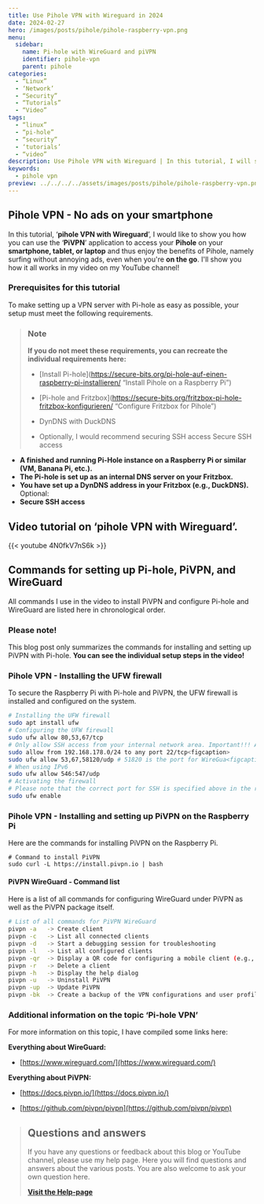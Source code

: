 ```yaml
---
title: Use Pihole VPN with Wireguard in 2024
date: 2024-02-27
hero: /images/posts/pihole/pihole-raspberry-vpn.png
menu:
  sidebar:
    name: Pi-hole with WireGuard and piVPN
    identifier: pihole-vpn
    parent: pihole
categories:
  - “Linux”
  - ‘Network’
  - “Security”
  - “Tutorials”
  - “Video”
tags:
  - “linux”
  - “pi-hole”
  - “security”
  - ‘tutorials’
  - “video”
description: Use Pihole VPN with Wireguard | In this tutorial, I will show you how you can use Pihole on the go with the help of VPN.
keywords:
  - pihole vpn
preview: ../../../../assets/images/posts/pihole/pihole-raspberry-vpn.png
---
```

## Pihole VPN - No ads on your smartphone
In this tutorial, ‘**pihole VPN with Wireguard**’, I would like to show you how you can use the ‘**PiVPN**’ application to access your **Pihole** on your **smartphone, tablet, or laptop** and thus enjoy the benefits of Pihole, namely surfing without annoying ads, even when you're **on the go**.
I'll show you how it all works in my video on my YouTube channel!


### Prerequisites for this tutorial
To make setting up a VPN server with Pi-hole as easy as possible, your setup must meet the following requirements.

> ### Note
>
> **If you do not meet these requirements, you can recreate the individual requirements here:**
>
> - [Install Pi-hole](https://secure-bits.org/pi-hole-auf-einen-raspberry-pi-installieren/ “Install Pihole on a Raspberry Pi”)
>
> - [Pi-hole and Fritzbox](https://secure-bits.org/fritzbox-pi-hole-fritzbox-konfigurieren/ “Configure Fritzbox for Pihole”)
>
> - DynDNS with DuckDNS
> - Optionally, I would recommend securing SSH access
Secure SSH access
- **A finished and running Pi-Hole instance on a Raspberry Pi or similar (VM, Banana Pi, etc.).**
- **The Pi-hole is set up as an internal DNS server on your Fritzbox.**
- **You have set up a DynDNS address in your Fritzbox (e.g., DuckDNS).**
Optional:
- **Secure SSH access**
## Video tutorial on ‘pihole VPN with Wireguard’.
{{< youtube 4N0fkV7nS6k >}}
## Commands for setting up Pi-hole, PiVPN, and WireGuard
All commands I use in the video to install PiVPN and configure Pi-hole and WireGuard are listed here in chronological order.
### Please note!
This blog post only summarizes the commands for installing and setting up PiVPN with Pi-hole. **You can see the individual setup steps in the video!**
### Pihole VPN - Installing the UFW firewall
To secure the Raspberry Pi with Pi-hole and PiVPN, the UFW firewall is installed and configured on the system.
```bash
# Installing the UFW firewall
sudo apt install ufw
# Configuring the UFW firewall
sudo ufw allow 80,53,67/tcp
# Only allow SSH access from your internal network area. Important!!! Adjust the IP address range (in this example 192.168.178.0/24) to your network area if necessary
sudo allow from 192.168.178.0/24 to any port 22/tcp<figcaption>
sudo ufw allow 53,67,58120/udp # 51820 is the port for WireGua<figcaption>
# When using IPv6
sudo ufw allow 546:547/udp
# Activating the firewall
# Please note that the correct port for SSH is specified above in the rules! Otherwise, you will lock yourself out via SSH!
sudo ufw enable 
```
### Pihole VPN - Installing and setting up PiVPN on the Raspberry Pi
Here are the commands for installing PiVPN on the Raspberry Pi.
```bashPihole VPN jetzt mit Wireguard nutzen | In diesem Tutorial zeige ich euch, wie ihr Pihole mit Hilfe von VPN auch von Unterwegs aus nutzen könnt
# Command to install PiVPN
sudo curl -L https://install.pivpn.io | bash
```
#### PiVPN WireGuard - Command list
Here is a list of all commands for configuring WireGuard under PiVPN as well as the PiVPN package itself.
```bash
# List of all commands for PiVPN WireGuard
pivpn -a   -> Create client
pivpn -c   -> List all connected clients
pivpn -d   -> Start a debugging session for troubleshooting
pivpn -l   -> List all configured clients
pivpn -qr  -> Display a QR code for configuring a mobile client (e.g., cell phone, tablet with the WireGuard app)
pivpn -r   -> Delete a client
pivpn -h   -> Display the help dialog
pivpn -u   -> Uninstall PiVPN
pivpn -up  -> Update PiVPN
pivpn -bk  -> Create a backup of the VPN configurations and user profiles
```
### Additional information on the topic ‘Pi-hole VPN’
For more information on this topic, I have compiled some links here:

**Everything about WireGuard:**

- [https://www.wireguard.com/](https://www.wireguard.com/)

**Everything about PiVPN:**

- [https://docs.pivpn.io/](https://docs.pivpn.io/)

- [https://github.com/pivpn/pivpn](https://github.com/pivpn/pivpn)

<!-- FM:Snippet:Start data:{"id":"Visit Help-page","fields":[]} -->
> ## Questions and answers
> 
> If you have any questions or feedback about this blog or YouTube channel, please use my help page. Here you will find questions and answers about the various posts. You are also welcome to ask your own question here.
>
> [**Visit the Help-page**](https://ticket.secure-bits.org/help)
<!-- FM:Snippet:End -->